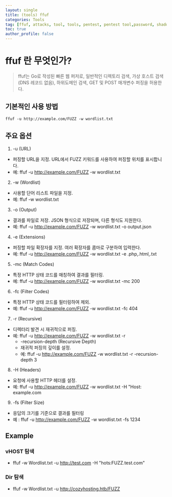 ```yaml
---
layout: single
title: (tools) ffuf
categories: Tools
tag: [ffuf, attacks, tool, tools, pentest, pentest tool,password, shadow]
toc: true
author_profile: false
---
```


# ffuf 란 무엇인가?

> ffuf는 Go로 작성된 빠른 웹 퍼저로, 일반적인 디렉토리 검색, 가상 호스트 검색(DNS 레코드 없음), 하위도메인 검색, GET 및 POST 매개변수 퍼징을 허용한다.

## 기본적인 사용 방법

```shell
ffuf -u http://example.com/FUZZ -w wordlist.txt
```

## 주요 옵션
1. -u (URL)
- 퍼징할 URL을 지정. URL에서 FUZZ 키워드를 사용하여 퍼징할 위치를 표시합니다.
- 예: ffuf -u http://example.com/FUZZ -w wordlist.txt

2. -w (Wordlist)
- 사용할 단어 리스트 파일을 지정.
- 예: ffuf -w wordlist.txt

3. -o (Output)
- 결과를 파일로 저장. JSON 형식으로 저장되며, 다른 형식도 지원한다.
- 예: ffuf -u http://example.com/FUZZ -w wordlist.txt -o output.json

4. -e (Extensions)
- 퍼징할 파일 확장자를 지정. 여러 확장자를 콤마로 구분하여 입력한다.
- 예: ffuf -u http://example.com/FUZZ -w wordlist.txt -e .php,.html,.txt

5. -mc (Match Codes)
- 특정 HTTP 상태 코드를 매칭하여 결과를 필터링.
- 예: ffuf -u http://example.com/FUZZ -w wordlist.txt -mc 200

6. -fc (Filter Codes)
- 특정 HTTP 상태 코드를 필터링하여 제외.
- 예: ffuf -u http://example.com/FUZZ -w wordlist.txt -fc 404

7. -r (Recursive)
- 디렉터리 발견 시 재귀적으로 퍼징.
- 예: ffuf -u http://example.com/FUZZ -w wordlist.txt -r
    - -recursion-depth (Recursive Depth)
    - 재귀적 퍼징의 깊이를 설정.
    - 예: ffuf -u http://example.com/FUZZ -w wordlist.txt -r -recursion-depth 3

8. -H (Headers)
- 요청에 사용할 HTTP 헤더를 설정.
- 예: ffuf -u http://example.com/FUZZ -w wordlist.txt -H "Host: example.com

9. -fs (Filter Size)
- 응답의 크기를 기준으로 결과를 필터링
- 예 : ffuf -u http://example.com/FUZZ -w wordlist.txt -fs 1234

## Example
### vHOST 탐색
- ffuf -w Wordlist.txt -u http://test.com -H "hots:FUZZ.test.com"

### Dir 탐색
- ffuf -w Wordlist.txt -u http://cozyhosting.htb/FUZZ
